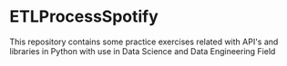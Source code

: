 # ETLProcessSpotify
This repository contains some practice exercises related with API's and libraries in Python with use in Data Science and Data Engineering Field